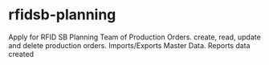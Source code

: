 # rfidsb-planning
Apply for RFID SB Planning Team of Production Orders. create, read, update and delete production orders. Imports/Exports Master Data. Reports data created
